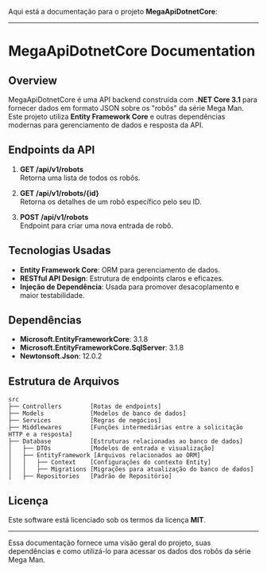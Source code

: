Aqui está a documentação para o projeto **MegaApiDotnetCore**:

---

# MegaApiDotnetCore Documentation

## Overview
MegaApiDotnetCore é uma API backend construída com **.NET Core 3.1** para fornecer dados em formato JSON sobre os "robôs" da série Mega Man. Este projeto utiliza **Entity Framework Core** e outras dependências modernas para gerenciamento de dados e resposta da API.

## Endpoints da API

1. **GET /api/v1/robots**  
   Retorna uma lista de todos os robôs.

2. **GET /api/v1/robots/{id}**  
   Retorna os detalhes de um robô específico pelo seu ID.

3. **POST /api/v1/robots**  
   Endpoint para criar uma nova entrada de robô.

## Tecnologias Usadas

- **Entity Framework Core**: ORM para gerenciamento de dados.
- **RESTful API Design**: Estrutura de endpoints claros e eficazes.
- **Injeção de Dependência**: Usada para promover desacoplamento e maior testabilidade.

## Dependências

- **Microsoft.EntityFrameworkCore**: 3.1.8
- **Microsoft.EntityFrameworkCore.SqlServer**: 3.1.8
- **Newtonsoft.Json**: 12.0.2

## Estrutura de Arquivos

```
src
├── Controllers        [Rotas de endpoints]
├── Models             [Modelos de banco de dados]
├── Services           [Regras de negócios]
├── Middlewares        [Funções intermediárias entre a solicitação HTTP e a resposta]
├── Database           [Estruturas relacionadas ao banco de dados]
│   ├── DTOs           [Modelos de entrada e visualização]
│   ├── EntityFramework [Arquivos relacionados ao ORM]
│   │   ├── Context    [Configurações do contexto Entity]
│   │   ├── Migrations [Migrações para atualização do banco de dados]
│   ├── Repositories   [Padrão de Repositório]
```

## Licença

Este software está licenciado sob os termos da licença **MIT**.

---

Essa documentação fornece uma visão geral do projeto, suas dependências e como utilizá-lo para acessar os dados dos robôs da série Mega Man.
